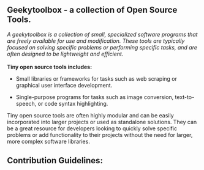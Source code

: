 ## <b>Geekytoolbox</b> - a collection of Open Source</b> Tools.

<i>A geekytoolbox is a collection of small, specialized software programs that are freely available for use and modification. These tools are typically focused on solving specific problems or performing specific tasks, and are often designed to be lightweight and efficient.
</i>
<br>
<br>
<b>Tiny open source tools includes: </b>


- Small libraries or frameworks for tasks such as web scraping or graphical user interface development.
  
- Single-purpose programs for tasks such as image conversion, text-to-speech, or code syntax highlighting.
  
Tiny open source tools are often highly modular and can be easily incorporated into larger projects or used as standalone solutions. They can be a great resource for developers looking to quickly solve specific problems or add functionality to their projects without the need for larger, more complex software libraries.

## Contribution Guidelines:


